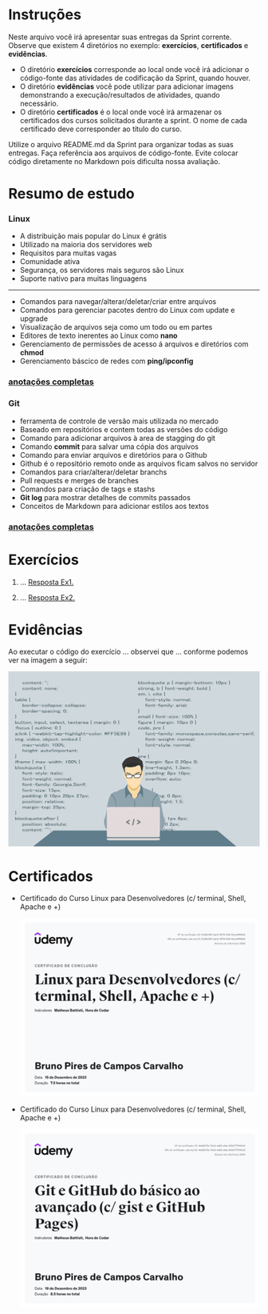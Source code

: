 # Instruções

Neste arquivo você irá apresentar suas entregas da Sprint corrente. Observe que existem 4 diretórios no exemplo: **exercícios**, **certificados** e **evidências**.

- O diretório **exercícios** corresponde ao local onde você irá adicionar o código-fonte das atividades de codificação da Sprint, quando houver.
- O diretório **evidências** você pode utilizar para adicionar imagens demonstrando a execução/resultados de atividades, quando necessário.
- O diretório **certificados** é o local onde você irá armazenar os certificados dos cursos solicitados durante a sprint. O nome de cada certificado deve corresponder ao título do curso.

Utilize o arquivo README.md da Sprint para organizar todas as suas entregas. Faça referência aos arquivos de código-fonte. Evite colocar código diretamente no Markdown pois dificulta nossa avaliação.

# Resumo de estudo

### Linux

- A distribuição mais popular do Linux é grátis
- Utilizado na maioria dos servidores web
- Requisitos para muitas vagas
- Comunidade ativa
- Segurança, os servidores mais seguros são Linux
- Suporte nativo para muitas linguagens

---

- Comandos para navegar/alterar/deletar/criar entre arquivos
- Comandos para gerenciar pacotes dentro do Linux com update e upgrade
- Visualização de arquivos seja como um todo ou em partes
- Editores de texto inerentes ao Linux como **nano**
- Gerenciamento de permissões de acesso á arquivos e diretórios com **chmod**
- Gerenciamento báscico de redes com **ping/ipconfig**

### [anotações completas](./resumos_estudo/linux.md)

### Git

- ferramenta de controle de versão mais utilizada no mercado
- Baseado em repositórios e contem todas as versões do código
- Comando para adicionar arquivos à area de stagging do git
- Comando **commit** para salvar uma cópia dos arquivos
- Comando para enviar arquivos e diretórios para o Github
- Github é o repositório remoto onde as arquivos ficam salvos no servidor
- Comandos para criar/alterar/deletar branchs
- Pull requests e merges de branches
- Comandos para criação de tags e stashs
- **Git log** para mostrar detalhes de commits passados
- Conceitos de Markdown para adicionar estilos aos textos

### [anotações completas](./resumos_estudo/git.md)

# Exercícios

1. ...
   [Resposta Ex1.](exercicios/ex1.txt)

2. ...
   [Resposta Ex2.](exercicios/ex2.txt)

# Evidências

Ao executar o código do exercício ... observei que ... conforme podemos ver na imagem a seguir:

![Evidencia 1](evidencias/sample.webp)

# Certificados

- Certificado do Curso Linux para Desenvolvedores (c/ terminal, Shell, Apache e +)

  ![Linux para Desenvolvedores (c/ terminal, Shell, Apache e +)](certificados/UC-8c88cf99-3ac9-4978-9fdf-fdccbfff66b6.jpg)

- Certificado do Curso Linux para Desenvolvedores (c/ terminal, Shell, Apache e +)

  ![Git e GitHub do básico ao avançado (c/ gist e GitHub Pages)](certificados/UC-4bd5b72e-7bb3-4a65-afda-593e777640c9.jpg)
